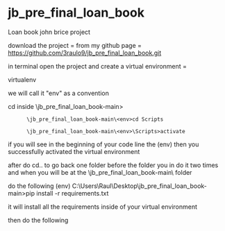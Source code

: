 # jb_pre_final_loan_book

Loan book john brice project

download the project = from my github page = https://github.com/3raulo9/jb_pre_final_loan_book.git


in terminal open the project and create a virtual environment = 

virtualenv <the name you want to call your virtual environment>

we will call it "env" as a convention

cd inside \jb_pre_final_loan_book-main><env>        

          \jb_pre_final_loan_book-main\<env>cd Scripts

          \jb_pre_final_loan_book-main\<env>\Scripts>activate

if you will see in the beginning of your code line the (env) then you successfully activated the virtual environment


after do cd.. to go back one folder before the folder you in
do it two times and when you will be at the \jb_pre_final_loan_book-main\ folder

do the following (env) C:\Users\Raul\Desktop\jb_pre_final_loan_book-main>pip install -r requirements.txt

it will install all the requirements inside of your virtual environment 


then do the following 

